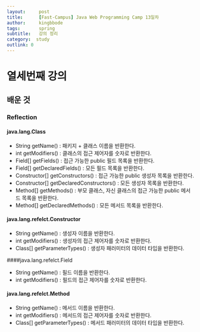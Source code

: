 ```yaml
---
layout:     post
title:      [Fast-Campus] Java Web Programming Camp 13일차
author:     kingbbode
tags:       spring
subtitle:   강의 정리
category:  study
outlink: 0
---
```


열세번째 강의
=============

배운 것
-------

### Reflection

#### java.lang.Class

-	String getName() : 패키지 + 클래스 이름을 반환한다.
-	int getModifiers() : 클래스의 접근 제어자를 숫자로 반환한다.
-	Field[] getFields() : 접근 가능한 public 필드 목록을 반환한다.
-	Field[] getDeclaredFields() : 모든 필드 목록을 반환한다.
-	Constructor[] getConstructors() : 접근 가능한 public 생성자 목록을 반환한다.
-	Constructor[] getDeclaredConstructors() : 모든 생성자 목록을 반환한다.
-	Method[] getMethods() : 부모 클래스, 자신 클래스의 접근 가능한 public 메서드 목록을 반환한다.
-	Method[] getDeclaredMethods() : 모든 메서드 목록을 반환한다.

#### java.lang.refelct.Constructor

-	String getName() : 생성자 이름을 반환한다.
-	int getModifiers() : 생성자의 접근 제어자를 숫자로 반환한다.
-	Class[] getParameterTypes() : 생성자 패러미터의 데이터 타입을 반환한다.

####java.lang.refelct.Field

-	String getName() : 필드 이름을 반환한다.
-	int getModifiers() : 필드의 접근 제어자를 숫자로 반환한다.

#### java.lang.refelct.Method

-	String getName() : 메서드 이름을 반환한다.
-	int getModifiers() : 메서드의 접근 제어자를 숫자로 반환한다.
-	Class[] getParameterTypes() : 메서드 패러미터의 데이터 타입을 반환한다.
